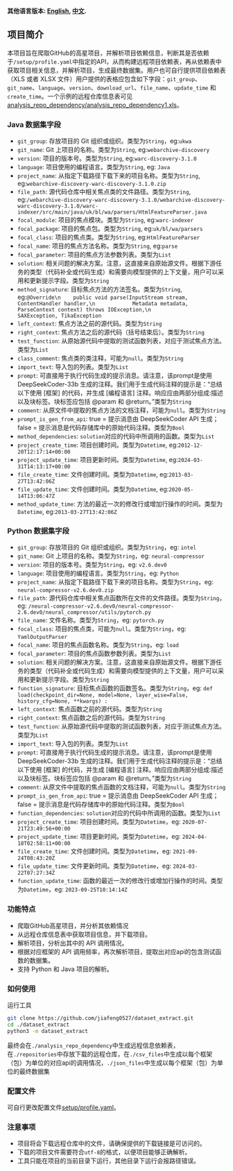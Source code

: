 **其他语言版本: [English](README.md), [中文](README_zh.md).**

## 项目简介

本项目旨在爬取GitHub的高星项目，并解析项目依赖信息，判断其是否依赖于`/setup/profile.yaml`中指定的API，从而构建远程项目依赖表，再从依赖表中获取项目相关信息，并解析项目，生成最终数据集。用户也可自行提供项目依赖表（XLS 或者 XLSX 文件）用户提供的表格应包含如下字段：`git_group`、`git_name`、`language`、`version`、`download_url`、`file_name`、`update_time` 和 `create_time`。一个示例的远程仓库信息表可见[analysis_repo_dependency/analysis_repo_dependency1.xls](analysis_repo_dependency/analysis_repo_dependency1.xls)。

### Java 数据集字段

- `git_group`: 存放项目的 Git 组织或组织。类型为`String`，eg:`ukwa`
- `git_name`: Git 上项目的名称。类型为`String`, eg:`webarchive-discovery`
- `version`: 项目的版本号。类型为`String`, eg:`warc-discovery-3.1.0`
- `language`: 项目使用的编程语言。类型为`String`, eg: `Java`
- `project_name`: 从指定下载路径下载下来的项目名称。类型为`String`, eg:`webarchive-discovery-warc-discovery-3.1.0.zip`
- `file_path`: 源代码仓库中相关焦点类的文件路径。类型为`String`, eg:`/webarchive-discovery-warc-discovery-3.1.0/webarchive-discovery-warc-discovery-3.1.0/warc-indexer/src/main/java/uk/bl/wa/parsers/HtmlFeatureParser.java`
- `focal_module`: 项目的焦点模块。类型为`String`, eg:`warc-indexer`
- `focal_package`: 项目的焦点包。类型为`String`, eg:`uk/bl/wa/parsers`
- `focal_class`: 项目的焦点类。类型为`String`, eg:`HtmlFeatureParser`
- `focal_name`: 项目的焦点方法名称。类型为`String`, eg:`parse`
- `focal_parameter`: 项目的焦点方法参数列表。类型为`List` 
- `solution`: 相关问题的解决方案。注意，这直接来自原始源文件。根据下游任务的类型（代码补全或代码生成）和需要向模型提供的上下文量，用户可以采用和更新提示字段。类型为`String`
- `method_signature`: 目标焦点方法的方法签名。类型为`String`, eg:`@Override\n    public void parse(InputStream stream, ContentHandler handler,\n            Metadata metadata, ParseContext context) throws IOException,\n            SAXException, TikaException`
- `left_context`: 焦点方法之前的源代码。类型为`String`
- `right_context`: 焦点方法之后的源代码（括号结束后）。类型为`String`
- `test_function`: 从原始源代码中提取的测试函数列表，对应于测试焦点方法。类型为`List`
- `class_comment`: 焦点类的类注释，可能为`null`。类型为`String`
- `import_text`: 导入包的列表。类型为`List`
- `prompt`: 可直接用于执行代码生成的提示消息。请注意，该prompt是使用 DeepSeekCoder-33b 生成的注释。我们用于生成代码注释的提示是：“总结以下使用 [框架] 的代码，并生成 [编程语言] 注释。响应应由两部分组成:描述以及块标签。块标签应包括 @param 和 @return。”类型为`String`
- `comment`: 从原文件中提取的焦点方法的文档注释，可能为`null`。类型为`String`
- `prompt_is_gen_from_api`: true = 提示消息由 DeepSeekCoder API 生成；false = 提示消息是代码存储库中的原始代码注释。类型为`Bool`
- `method_dependencies`: `solution`对应的代码中所调用的函数。类型为`List`
- `project_create_time`: 项目创建时间。类型为`Datetime`, eg:`2012-12-20T12:17:14+00:00`
- `project_update_time`: 项目更新时间。类型为`Datetime`, eg:`2024-03-31T14:13:17+00:00`
- `file_create_time`: 文件创建时间。类型为`Datetime`, eg:`2013-03-27T13:42:06Z`
- `file_update_time`: 文件创建时间。类型为`Datetime`, eg:`2020-05-14T13:06:47Z`
- `method_update_time`: 方法的最近一次的修改行或增加行操作的时间。类型为`Datetime`, eg:`2013-03-27T13:42:06Z`

### Python 数据集字段

- `git_group`: 存放项目的 Git 组织或组织。类型为`String`，eg: `intel`
- `git_name`: Git 上项目的名称。类型为`String`，eg: `neural-compressor`
- `version`: 项目的版本号。类型为`String`，eg: `v2.6.dev0`
- `language`: 项目使用的编程语言。类型为`String`，eg: `Python`
- `project_name`: 从指定下载路径下载下来的项目名称。类型为`String`，eg: `neural-compressor-v2.6.dev0.zip`
- `file_path`: 源代码仓库中相关焦点函数所在文件的文件路径。类型为`String`，eg: `/neural-compressor-v2.6.dev0/neural-compressor-2.6.dev0/neural_compressor/utils/pytorch.py`
- `file_name`: 文件名称。类型为`String`，eg: `pytorch.py`
- `focal_class`: 项目的焦点类，可能为`null`。类型为`String`，eg: `YamlOutputParser`
- `focal_name`: 项目的焦点函数名称。类型为`String`，eg: `load`
- `focal_parameter`: 项目的焦点函数参数列表。类型为`List`
- `solution`: 相关问题的解决方案。注意，这直接来自原始源文件。根据下游任务的类型（代码补全或代码生成）和需要向模型提供的上下文量，用户可以采用和更新提示字段。类型为`String`
- `function_signature`: 目标焦点函数的函数签名。类型为`String`，eg: `def load(checkpoint_dir=None, model=None, layer_wise=False, history_cfg=None, **kwargs) :`
- `left_context`: 焦点函数之前的源代码。类型为`String`
- `right_context`: 焦点函数之后的源代码。类型为`String`
- `test_function`: 从原始源代码中提取的测试函数列表，对应于测试焦点方法。类型为`List`
- `import_text`: 导入包的列表。类型为`List`
- `prompt`: 可直接用于执行代码生成的提示消息。请注意，该prompt是使用 DeepSeekCoder-33b 生成的注释。我们用于生成代码注释的提示是：“总结以下使用 [框架] 的代码，并生成 [编程语言] 注释。响应应由两部分组成:描述以及块标签。块标签应包括 @param 和 @return。”类型为`String`
- `comment`: 从原文件中提取的焦点函数的文档注释，可能为`null`。类型为`String`
- `prompt_is_gen_from_api`: true = 提示消息由 DeepSeekCoder API 生成；false = 提示消息是代码存储库中的原始代码注释。类型为`Bool`
- `function_dependencies`: `solution`对应的代码中所调用的函数。类型为`List`
- `project_create_time`: 项目创建时间。类型为`Datetime`，eg: `2020-07-21T23:49:56+00:00`
- `project_update_time`: 项目更新时间。类型为`Datetime`，eg: `2024-04-18T02:58:11+00:00`
- `file_create_time`: 文件创建时间。类型为`Datetime`，eg: `2021-09-24T08:43:20Z`
- `file_update_time`: 文件更新时间。类型为`Datetime`，eg: `2024-03-22T07:27:34Z`
- `function_update_time`: 函数的最近一次的修改行或增加行操作的时间。类型为`Datetime`，eg: `2023-09-25T10:14:14Z`

### 功能特点

- 爬取GitHub高星项目，并分析其依赖情况
- 从远程仓库信息表中获取项目信息，并下载项目。
- 解析项目，分析出其中的 API 调用情况。
- 根据对应框架的 API 调用频率，再次解析项目，提取出对应api的包含测试函数的数据集。
- 支持 Python 和 Java 项目的解析。

### 如何使用

运行工具
```sh
git clone https://github.com/jiafeng0527/dataset_extract.git  
cd ./dataset_extract  
python3 -m dataset_extract  
```
最终会在`./analysis_repo_dependency`中生成远程信息依赖表，在`./repositories`中存放下载的远程仓库，在`./csv_files`中生成以每个框架（包）为单位的对应api的调用情况，`./json_files`中生成以每个框架（包）为单位的最终数据集

### 配置文件
可自行更改配置文件[setup/profile.yaml](setup/profile.yaml)。

### 注意事项

- 项目将会下载远程仓库中的文件，请确保提供的下载链接是可访问的。
- 下载的项目文件需要符合`utf-8`的格式，以便项目能够正确解析。
- 工具只能在项目的当前目录下运行，其他目录下运行会报路径错误。
